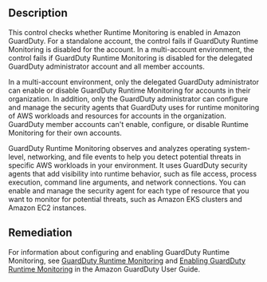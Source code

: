 ## Description

This control checks whether Runtime Monitoring is enabled in Amazon GuardDuty. For a standalone account, the control fails if GuardDuty Runtime Monitoring is disabled for the account. In a multi-account environment, the control fails if GuardDuty Runtime Monitoring is disabled for the delegated GuardDuty administrator account and all member accounts.

In a multi-account environment, only the delegated GuardDuty administrator can enable or disable GuardDuty Runtime Monitoring for accounts in their organization. In addition, only the GuardDuty administrator can configure and manage the security agents that GuardDuty uses for runtime monitoring of AWS workloads and resources for accounts in the organization. GuardDuty member accounts can't enable, configure, or disable Runtime Monitoring for their own accounts.

GuardDuty Runtime Monitoring observes and analyzes operating system-level, networking, and file events to help you detect potential threats in specific AWS workloads in your environment. It uses GuardDuty security agents that add visibility into runtime behavior, such as file access, process execution, command line arguments, and network connections. You can enable and manage the security agent for each type of resource that you want to monitor for potential threats, such as Amazon EKS clusters and Amazon EC2 instances.

## Remediation

For information about configuring and enabling GuardDuty Runtime Monitoring, see [GuardDuty Runtime Monitoring](https://docs.aws.amazon.com/guardduty/latest/ug/runtime-monitoring.html) and [Enabling GuardDuty Runtime Monitoring](https://docs.aws.amazon.com/guardduty/latest/ug/runtime-monitoring-configuration.html) in the Amazon GuardDuty User Guide.